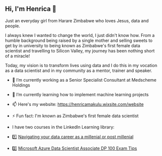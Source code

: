 ## Hi, I'm Henrica 👋

Just an everyday girl from Harare Zimbabwe who loves Jesus, data and people.

I always knew I wanted to change the world, I just didn't know how. From a humble background being raised by a single mother and selling sweets to get by in university to being known as Zimbabwe's first female data scientist and travelling to Silicon Valley, my journey has been nothing short of a miracle!

Today, my vision is to transform lives using data and I do this in my vocation as a data scientist and in my community as a mentor, trainer and speaker.

- 🔭 I’m currently working as a Senior Specialist Consultant at Medscheme Holdings
- 🌱 I’m currently learning how to implement machine learning projects
- 📫 Here's my website: https://henricamakulu.wixsite.com/website
- ⚡ Fun fact: I'm known as Zimbabwe's first female data scientist

- I have two courses in the LinkedIn Learning library:

- 1️⃣ [Navigating your data career as a millenial or post millenial](https://www.linkedin.com/learning/navigating-your-data-analytics-career-as-a-millennial-or-post-millennial)
- 2️⃣ [Microsoft Azure Data Scientist Associate DP 100 Exam Tips](https://www.linkedin.com/learning/microsoft-azure-data-scientist-associate-dp-100-exam-tips)


